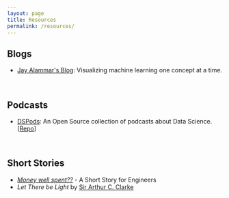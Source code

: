 ```yaml
---
layout: page
title: Resources
permalink: /resources/
---
```




## Blogs

- [Jay Alammar's Blog](https://jalammar.github.io/): Visualizing machine learning one concept at a time.

<br>

## Podcasts

- [DSPods](https://dspods.netlify.app/): An Open Source collection of podcasts about Data Science. [[Repo](https://github.com/TrigonaMinima/dspods)]

<br>

## Short Stories

- [*Money well spent??*](https://userweb.cs.txstate.edu/~br02/cs1428/ShortStoryForEngineers.htm) - A Short Story for Engineers
- *Let There be Light* by [Sir Arthur C. Clarke](https://en.wikipedia.org/wiki/Arthur_C._Clarke)
